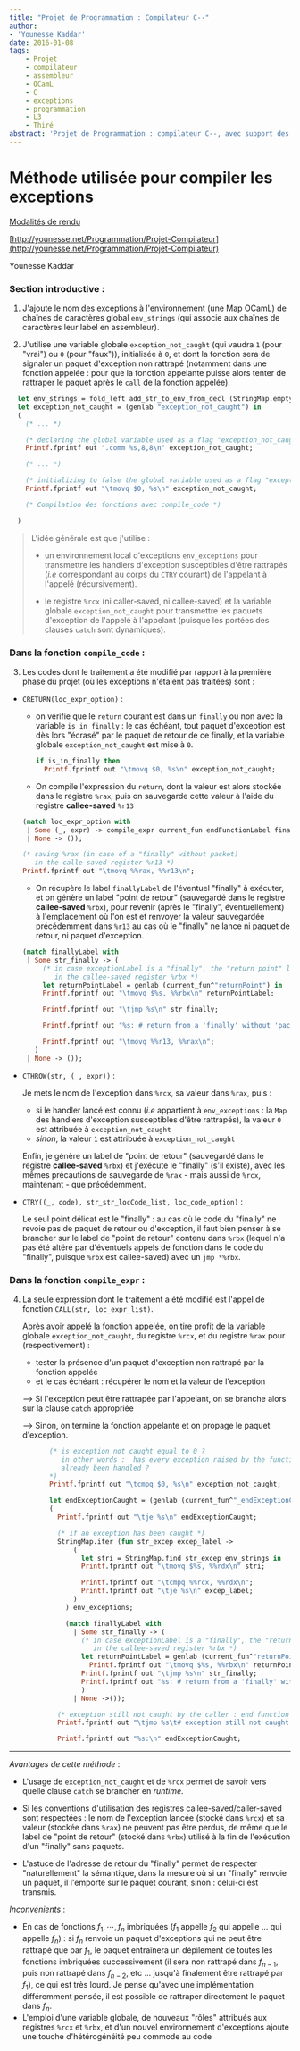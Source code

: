 ```yaml
---
title: "Projet de Programmation : Compilateur C--"
author:
- 'Younesse Kaddar'
date: 2016-01-08
tags:
    - Projet
    - compilateur
    - assembleur
    - OCamL
    - C
    - exceptions
    - programmation
    - L3
    - Thiré
abstract: 'Projet de Programmation : compilateur C--, avec support des exceptions.'
---
```



# Méthode utilisée pour compiler les exceptions

[Modalités de rendu](http://www.lsv.ens-cachan.fr/~fthire/teaching/2016-2017/programmation-1/project/soumission.pdf)

[http://younesse.net/Programmation/Projet-Compilateur](http://younesse.net/Programmation/Projet-Compilateur)

Younesse Kaddar

### Section introductive :

1. J'ajoute le nom des exceptions à l'environnement (une Map OCamL) de chaînes de caractères global `env_strings` (qui associe aux chaînes de caractères leur label en assembleur).


2. J'utilise une variable globale `exception_not_caught` (qui vaudra `1` (pour "vrai") ou `0` (pour "faux")), initialisée à `0`, et dont la fonction sera de signaler un paquet d'exception non rattrapé (notamment dans une fonction appelée : pour que la fonction appelante puisse alors tenter de rattraper le paquet après le `call` de la fonction appelée).


```ocaml
  let env_strings = fold_left add_str_to_env_from_decl (StringMap.empty) decl_list in
  let exception_not_caught = (genlab "exception_not_caught") in
  (
    (* ... *)

    (* declaring the global variable used as a flag "exception_not_caught" *)
    Printf.fprintf out ".comm %s,8,8\n" exception_not_caught;

    (* ... *)

    (* initializing to false the global variable used as a flag "exception_not_caught" *)
    Printf.fprintf out "\tmovq $0, %s\n" exception_not_caught;

    (* Compilation des fonctions avec compile_code *)

  )
```

> L'idée générale est que j'utilise :
>
>  - un environnement local d'exceptions `env_exceptions` pour transmettre les handlers d'exception susceptibles d'être rattrapés (*i.e* correspondant au corps du `CTRY` courant) de l'appelant à l'appelé (récursivement).
>
>  - le registre `%rcx` (ni caller-saved, ni callee-saved) et la variable globale `exception_not_caught` pour transmettre les paquets d'exception de l'appelé à l'appelant (puisque les portées des clauses `catch` sont dynamiques).


### Dans la fonction `compile_code` :

3.  Les codes dont le traitement a été modifié par rapport à la première phase du projet (où les exceptions n'étaient pas traitées)  sont :

  - `CRETURN(loc_expr_option)` :

    - on vérifie que le `return` courant est dans un `finally` ou non avec la variable `is_in_finally` : le cas échéant, tout paquet d'exception est dès lors "écrasé" par le paquet de retour de ce finally, et la variable globale `exception_not_caught` est mise à `0`.

      ```ocaml
      if is_in_finally then
        Printf.fprintf out "\tmovq $0, %s\n" exception_not_caught;
      ```
    - On compile l'expression du `return`, dont la valeur est alors stockée dans le registre `%rax`, puis on sauvegarde cette valeur à l'aide du registre **callee-saved** `%r13`

    ```ocaml
    (match loc_expr_option with
     | Some (_, expr) -> compile_expr current_fun endFunctionLabel finallyLabel env_var env_exceptions offset_local_vars expr
     | None -> ());

    (* saving %rax (in case of a "finally" without packet)
       in the calle-saved register %r13 *)
    Printf.fprintf out "\tmovq %%rax, %%r13\n";
    ```

    - On récupère le label `finallyLabel` de l'éventuel "finally" à exécuter, et on génère un label "point de retour" (sauvegardé dans le registre **callee-saved** `%rbx`), pour revenir (après le "finally", éventuellement) à l'emplacement où l'on est et renvoyer la valeur sauvegardée précédemment dans `%r13` au cas où le "finally" ne lance ni paquet de retour, ni paquet d'exception.

    ```ocaml
    (match finallyLabel with
     | Some str_finally -> (
         (* in case exceptionLabel is a "finally", the "return point" label is stored
            in the callee-saved register %rbx *)
         let returnPointLabel = genlab (current_fun^"returnPoint") in
         Printf.fprintf out "\tmovq $%s, %%rbx\n" returnPointLabel;

         Printf.fprintf out "\tjmp %s\n" str_finally;

         Printf.fprintf out "%s: # return from a 'finally' without 'packet'\n" returnPointLabel;

         Printf.fprintf out "\tmovq %%r13, %%rax\n";
       )
     | None -> ());
    ```

  - `CTHROW(str, (_, expr))` :

    Je mets le nom de l'exception dans `%rcx`, sa valeur dans `%rax`, puis :

    - si le handler lancé est connu (*i.e* appartient à `env_exceptions` : la `Map` des handlers d'exception susceptibles d'être rattrapés), la valeur `0` est attribuée à `exception_not_caught`
    - *sinon*, la valeur `1` est attribuée à `exception_not_caught`

    Enfin, je génère un label de "point de retour" (sauvegardé dans le registre **callee-saved** `%rbx`) et j'exécute le "finally" (s'il existe), avec les mêmes précautions de sauvegarde de `%rax` - mais aussi de `%rcx`, maintenant - que précédemment.

  - `CTRY((_, code), str_str_locCode_list, loc_code_option)` :

    Le seul point délicat est le "finally" : au cas où le code du "finally" ne revoie pas de paquet de retour ou d'exception, il faut bien penser à se brancher sur le label de "point de retour" contenu dans `%rbx` (lequel n'a pas été altéré par d'éventuels appels de fonction dans le code du "finally", puisque `%rbx` est callee-saved) avec un `jmp *%rbx`.


### Dans la fonction `compile_expr` :


4. La seule expression dont le traitement a été modifié est l'appel de fonction `CALL(str, loc_expr_list)`.

    Après avoir appelé la fonction appelée, on tire profit de la variable globale `exception_not_caught`, du registre `%rcx`, et du registre `%rax` pour (respectivement) :

      - tester la présence d'un paquet d'exception non rattrapé par la fonction appelée
      - et le cas échéant : récupérer le nom et la valeur de l'exception

    ⟶ Si l'exception peut être rattrapée par l'appelant, on se branche alors sur la clause `catch` appropriée

    ⟶ Sinon, on termine la fonction appelante et on propage le paquet d'exception.


```ocaml
          (* is exception_not_caught equal to 0 ?
             in other words :  has every exception raised by the function called
             already been handled ?
          *)
          Printf.fprintf out "\tcmpq $0, %s\n" exception_not_caught;

          let endExceptionCaught = (genlab (current_fun^"_endExceptionCaught")) in
          (
            Printf.fprintf out "\tje %s\n" endExceptionCaught;

            (* if an exception has been caught *)
            StringMap.iter (fun str_excep excep_label ->
                (
                  let stri = StringMap.find str_excep env_strings in
                  Printf.fprintf out "\tmovq $%s, %%rdx\n" stri;

                  Printf.fprintf out "\tcmpq %%rcx, %%rdx\n";
                  Printf.fprintf out "\tje %s\n" excep_label;
                )
              ) env_exceptions;

              (match finallyLabel with
                | Some str_finally -> (
                  (* in case exceptionLabel is a "finally", the "return point" label is stored
                     in the callee-saved register %rbx *)
                  let returnPointLabel = genlab (current_fun^"returnPoint") in
                    Printf.fprintf out "\tmovq $%s, %%rbx\n" returnPointLabel;
                  Printf.fprintf out "\tjmp %s\n" str_finally;
                  Printf.fprintf out "%s: # return from a 'finally' without 'packet'\n" returnPointLabel;
                  )
                | None ->());

            (* exception still not caught by the caller : end function *)
            Printf.fprintf out "\tjmp %s\t# exception still not caught by the caller\n" endFunctionLabel;

            Printf.fprintf out "%s:\n" endExceptionCaught;
```


____


*Avantages de cette méthode* :

  - L'usage de `exception_not_caught` et de `%rcx` permet de savoir vers quelle clause `catch` se brancher en *runtime*.
  
  - Si les conventions d'utilisation des registres callee-saved/caller-saved sont respectées : le nom de l'exception lancée (stocké dans `%rcx`) et sa valeur (stockée dans `%rax`) ne peuvent pas être perdus, de même que le label de "point de retour" (stocké dans `%rbx`) utilisé à la fin de l'exécution d'un "finally" sans paquets.
  - L'astuce de l'adresse de retour du "finally" permet de respecter "naturellement" la sémantique, dans la mesure où si un "finally" renvoie un paquet, il l'emporte sur le paquet courant, sinon : celui-ci est transmis.


*Inconvénients* :

  - En cas de fonctions $f_1, ⋯, f_n$ imbriquées ($f_1$ appelle $f_2$ qui appelle ... qui appelle $f_n$) : si $f_n$ renvoie un paquet d'exceptions qui ne peut être rattrapé que par $f_1$, le paquet entraînera un dépilement de toutes les fonctions imbriquées successivement (il sera non rattrapé dans $f_{n-1}$, puis non rattrapé dans $f_{n-2}$, etc ... jusqu'à finalement être rattrapé par $f_1$), ce qui est très lourd. Je pense qu'avec une implémentation différemment pensée, il est possible de rattraper directement le paquet dans $f_n$.
  - L'emploi d'une variable globale, de nouveaux "rôles" attribués aux registres `%rcx` et `%rbx`, et d'un nouvel environnement d'exceptions ajoute une touche d'hétérogénéité peu commode au code
